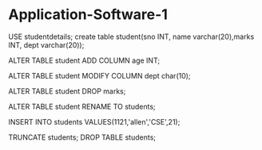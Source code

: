 # Application-Software-1
USE studentdetails;
create table student(sno INT, name varchar(20),marks INT, dept varchar(20)); 

ALTER TABLE student
ADD COLUMN age INT;


ALTER TABLE student
MODIFY COLUMN dept char(10);

ALTER TABLE student
DROP marks;

ALTER TABLE student
RENAME TO students;

INSERT INTO students
VALUES(1121,'allen','CSE',21);

TRUNCATE students;
DROP TABLE students;
